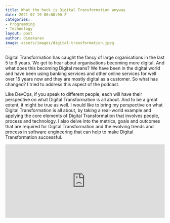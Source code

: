 ```yaml
---
title: What the heck is Digital Transformation anyway
date: 2021-02-19 00:00:00 Z
categories:
- Programming
- Technology
layout: post
author: dinakaran
image: assets/images/digital-transformation.jpeg
---
```


Digital Transformation has caught the fancy of large organisations in the last 5 to 6 years. We get to hear about organisations becoming more digital. And what does this becoming Digital means? We have been in the digital world and have been using banking services and other online services for well over 15 years now and they are mostly digital as a customer. So what has changed? I tried to address this aspect of the podcast. 

Like DevOps, if you speak to different people, each will have their perspective on what Digital Transformation is all about. And to be a great extent, it might be true as well. I would like to bring my perspective on what Digital Transformation is all about, by taking a real-world example and applying the core elements of Digital Transformation that involves people, process and technology. I also delve into the metrics, goals and outcomes that are required for Digital Transformation and the evolving trends and process in software engineering that can help to make Digital Transformation successful.

<iframe src="https://open.spotify.com/embed-podcast/episode/64pLZattpCDOGtBeEKGddp" width="100%" height="232" frameborder="0" allowtransparency="true" allow="encrypted-media"></iframe>
